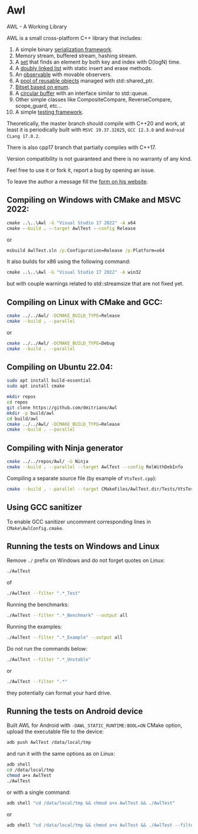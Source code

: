 # Awl
AWL - A Working Library

AWL is a small cross-platform C++ library that includes:

1. A simple binary [serialization framework](https://developernote.com/2020/02/a-simple-cpp-serialization-framework/).
2. Memory stream, buffered stream, hashing stream.
3. A [set](https://github.com/dmitriano/Awl/blob/master/Awl/VectorSet.h) that finds an element by both key and index with O(logN) time.
4. A [doubly linked list](https://github.com/dmitriano/Awl/blob/master/Awl/QuickList.h) with static insert and erase methods.
5. An [observable](https://github.com/dmitriano/Awl/blob/master/Awl/Observable.h) with movable observers.
6. A [pool of reusable objects](https://github.com/dmitriano/Awl/blob/master/Awl/ObjectPool.h) managed with std::shared_ptr.
7. [Bitset based on enum](https://github.com/dmitriano/Awl/blob/master/Awl/BitMap.h).
8. A [circular buffer](https://github.com/dmitriano/Awl/blob/master/Awl/Ring.h) with an interface similar to std::queue.
9. Other simple classes like CompositeCompare, ReverseCompare, scope_guard, etc...
10. A simple [testing framework](https://github.com/dmitriano/Awl/tree/master/Awl/Testing).

Theoretically, the master branch should compile with C++20 and work, at least it is periodically built with `MSVC 19.37.32825`, `GCC 12.3.0` and `Android CLang 17.0.2`.

There is also cpp17 branch that partially compiles with C++17.

Version compatibility is not guaranteed and there is no warranty of any kind.

Feel free to use it or fork it, report a bug by opening an issue.

To leave the author a message fill the [form on his website](https://developernote.com/contact/).

## Compiling on Windows with CMake and MSVC 2022:

```bat
cmake ..\..\Awl -G "Visual Studio 17 2022" -A x64
cmake --build . --target AwlTest --config Release
```

or

```bat
msbuild AwlTest.sln /p:Configuration=Release /p:Platform=x64
```

It also builds for x86 using the following command:

```bat
cmake ..\..\Awl -G "Visual Studio 17 2022" -A win32
```

but with couple warnings related to std::streamsize that are not fixed yet.

## Compiling on Linux with CMake and GCC:

```bash
cmake ../../Awl/ -DCMAKE_BUILD_TYPE=Release
cmake --build . --parallel
```

or

```bash
cmake ../../Awl/ -DCMAKE_BUILD_TYPE=Debug
cmake --build . --parallel
```

## Compiling on Ubuntu 22.04:

```bash
sudo apt install build-essential
sudo apt install cmake

mkdir repos
cd repos
git clone https://github.com/dmitriano/Awl
mkdir -p build/awl
cd build/awl
cmake ../../Awl/ -DCMAKE_BUILD_TYPE=Release
cmake --build . --parallel
```

## Compiling with Ninja generator

```bash
cmake ../../repos/Awl/ -G Ninja
cmake --build . --parallel --target AwlTest --config RelWithDebInfo
```

Compiling a separate source file (by example of `VtsTest.cpp`):

```bash
cmake --build . --parallel --target CMakeFiles/AwlTest.dir/Tests/VtsTest.cpp.o
```

## Using GCC sanitizer

To enable GCC sanitizer uncomment corresponding lines in `CMake\AwlConfig.cmake`.

## Running the tests on Windows and Linux

Remove `./` prefix on Windows and do not forget quotes on Linux:

```bash
./AwlTest
```

of

```bash
./AwlTest --filter ".*_Test"
```

Running the benchmarks:

```bash
./AwlTest --filter ".*_Benchmark" --output all
```

Running the examples:

```bash
./AwlTest --filter ".*_Example" --output all
```

Do not run the commands below:

```bash
./AwlTest --filter ".*_Unstable"
```

or

```bash
./AwlTest --filter ".*"
```

they potentially can format your hard drive.

## Running the tests on Android device

Built AWL for Android with `-DAWL_STATIC_RUNTIME:BOOL=ON` CMake option, upload the executable file to the device:

```bash
adb push AwlTest /data/local/tmp
```

and run it with the same options as on Linux:

```bash
adb shell
cd /data/local/tmp
chmod a+x AwlTest
./AwlTest
```

or with a single command:

```bash
adb shell "cd /data/local/tmp && chmod a+x AwlTest && ./AwlTest"
```

or

```bash
adb shell "cd /data/local/tmp && chmod a+x AwlTest && ./AwlTest --filter .*CompositeCompare.*"
```
